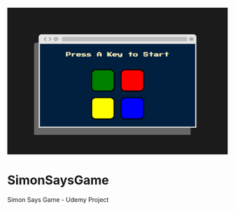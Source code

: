 ![banner](https://raw.githubusercontent.com/IgnacioPrados/SimonSaysGame/master/work11.jpg)
# SimonSaysGame
Simon Says Game - Udemy Project

